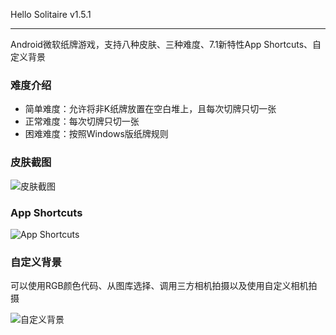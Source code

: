 Hello Solitaire v1.5.1

---

Android微软纸牌游戏，支持八种皮肤、三种难度、7.1新特性App Shortcuts、自定义背景

### 难度介绍

- 简单难度：允许将非K纸牌放置在空白堆上，且每次切牌只切一张
- 正常难度：每次切牌只切一张
- 困难难度：按照Windows版纸牌规则



### 皮肤截图

![皮肤截图](https://code.csdn.net/u013412764/solitaire/blob/master/theme.png)

### App Shortcuts

![App Shortcuts](https://code.csdn.net/u013412764/solitaire/blob/master/shortcuts.png)

### 自定义背景

可以使用RGB颜色代码、从图库选择、调用三方相机拍摄以及使用自定义相机拍摄

![自定义背景](https://code.csdn.net/u013412764/solitaire/blob/master/change_bg.png)

